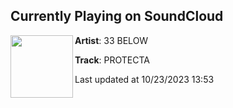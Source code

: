 ## Currently Playing on SoundCloud

[<img align="left" width="100" src="https://i1.sndcdn.com/artworks-emeJtqK9SZeY-0-t500x500.png">](https://soundcloud.com/33below/protecta)

**Artist**: 33 BELOW 

**Track**: PROTECTA

Last updated at 10/23/2023 13:53
